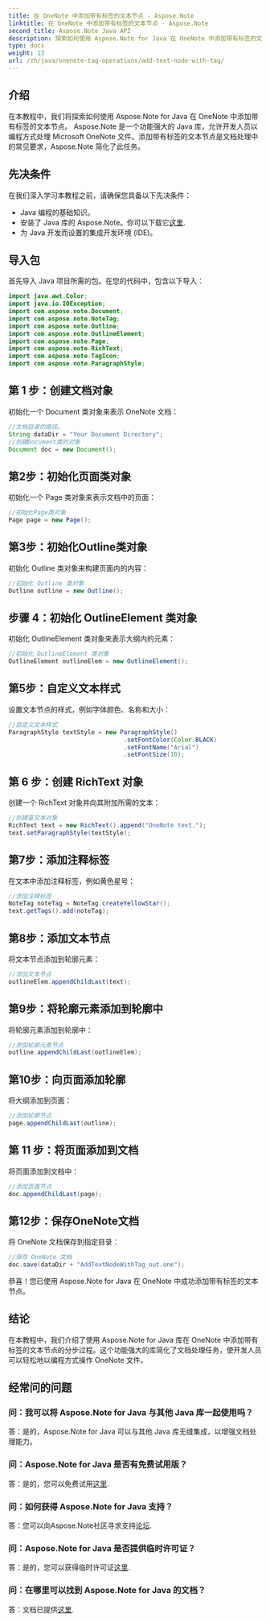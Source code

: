 ```yaml
---
title: 在 OneNote 中添加带有标签的文本节点 - Aspose.Note
linktitle: 在 OneNote 中添加带有标签的文本节点 - Aspose.Note
second_title: Aspose.Note Java API
description: 探索如何使用 Aspose.Note for Java 在 OneNote 中添加带有标签的文本节点。简单、高效且对开发人员友好。立即下载库！
type: docs
weight: 13
url: /zh/java/onenote-tag-operations/add-text-node-with-tag/
---
```

## 介绍
在本教程中，我们将探索如何使用 Aspose.Note for Java 在 OneNote 中添加带有标签的文本节点。 Aspose.Note 是一个功能强大的 Java 库，允许开发人员以编程方式处理 Microsoft OneNote 文件。添加带有标签的文本节点是文档处理中的常见要求，Aspose.Note 简化了此任务。
## 先决条件
在我们深入学习本教程之前，请确保您具备以下先决条件：
- Java 编程的基础知识。
- 安装了 Java 库的 Aspose.Note。你可以下载它[这里](https://releases.aspose.com/note/java/).
- 为 Java 开发而设置的集成开发环境 (IDE)。
## 导入包
首先导入 Java 项目所需的包。在您的代码中，包含以下导入：
```java
import java.awt.Color;
import java.io.IOException;
import com.aspose.note.Document;
import com.aspose.note.NoteTag;
import com.aspose.note.Outline;
import com.aspose.note.OutlineElement;
import com.aspose.note.Page;
import com.aspose.note.RichText;
import com.aspose.note.TagIcon;
import com.aspose.note.ParagraphStyle;
```
## 第 1 步：创建文档对象
初始化一个 Document 类对象来表示 OneNote 文档：
```java
//文档目录的路径。
String dataDir = "Your Document Directory";
//创建Document类的对象
Document doc = new Document();
```
## 第2步：初始化页面类对象
初始化一个 Page 类对象来表示文档中的页面：
```java
//初始化Page类对象
Page page = new Page();
```
## 第3步：初始化Outline类对象
初始化 Outline 类对象来构建页面内的内容：
```java
//初始化 Outline 类对象
Outline outline = new Outline();
```
## 步骤 4：初始化 OutlineElement 类对象
初始化 OutlineElement 类对象来表示大纲内的元素：
```java
//初始化 OutlineElement 类对象
OutlineElement outlineElem = new OutlineElement();
```
## 第5步：自定义文本样式
设置文本节点的样式，例如字体颜色、名称和大小：
```java
//自定义文本样式
ParagraphStyle textStyle = new ParagraphStyle()
                                .setFontColor(Color.BLACK)
                                .setFontName("Arial")
                                .setFontSize(10);
```
## 第 6 步：创建 RichText 对象
创建一个 RichText 对象并向其附加所需的文本：
```java
//创建富文本对象
RichText text = new RichText().append("OneNote text.");
text.setParagraphStyle(textStyle);
```
## 第7步：添加注释标签
在文本中添加注释标签，例如黄色星号：
```java
//添加注释标签
NoteTag noteTag = NoteTag.createYellowStar();
text.getTags().add(noteTag);
```
## 第8步：添加文本节点
将文本节点添加到轮廓元素：
```java
//添加文本节点
outlineElem.appendChildLast(text);
```
## 第9步：将轮廓元素添加到轮廓中
将轮廓元素添加到轮廓中：
```java
//添加轮廓元素节点
outline.appendChildLast(outlineElem);
```
## 第10步：向页面添加轮廓
将大纲添加到页面：
```java
//添加轮廓节点
page.appendChildLast(outline);
```
## 第 11 步：将页面添加到文档
将页面添加到文档中：
```java
//添加页面节点
doc.appendChildLast(page);
```
## 第12步：保存OneNote文档
将 OneNote 文档保存到指定目录：
```java
//保存 OneNote 文档
doc.save(dataDir + "AddTextNodeWithTag_out.one");
```
恭喜！您已使用 Aspose.Note for Java 在 OneNote 中成功添加带有标签的文本节点。
## 结论
在本教程中，我们介绍了使用 Aspose.Note for Java 库在 OneNote 中添加带有标签的文本节点的分步过程。这个功能强大的库简化了文档处理任务，使开发人员可以轻松地以编程方式操作 OneNote 文件。
## 经常问的问题
### 问：我可以将 Aspose.Note for Java 与其他 Java 库一起使用吗？
答：是的，Aspose.Note for Java 可以与其他 Java 库无缝集成，以增强文档处理能力。
### 问：Aspose.Note for Java 是否有免费试用版？
答：是的，您可以免费试用[这里](https://releases.aspose.com/).
### 问：如何获得 Aspose.Note for Java 支持？
答：您可以向Aspose.Note社区寻求支持[论坛](https://forum.aspose.com/c/note/28).
### 问：Aspose.Note for Java 是否提供临时许可证？
答：是的，您可以获得临时许可证[这里](https://purchase.aspose.com/temporary-license/).
### 问：在哪里可以找到 Aspose.Note for Java 的文档？
答：文档已提供[这里](https://reference.aspose.com/note/java/).